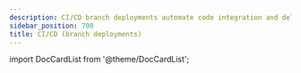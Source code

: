 ```yaml
---
description: CI/CD branch deployments automate code integration and delivery for Dagster+ projects.
sidebar_position: 700
title: CI/CD (branch deployments)
---
```


import DocCardList from '@theme/DocCardList';

<DocCardList />
